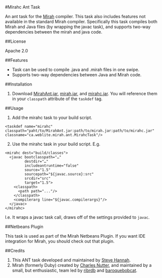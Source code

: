#Mirahc Ant Task

An ant task for the [Mirah](http://www.mirah.org/) compiler.  This task also includes features not available in the standard Mirah compiler.  Specifically this task compiles both Mirah and Java files (by wrapping the javac task), and supports two-way dependencies between the mirah and java code.

##License

Apache 2.0

##Features

* Task can be used to compile .java and .mirah files in one swipe.
* Supports two-way dependencies between Java and Mirah code.

##Installation

1. Download [MirahAnt.jar](https://github.com/shannah/mirah-ant/raw/master/dist/MirahAnt.jar), [mirah.jar](https://github.com/shannah/mirah-ant/raw/master/lib/mirah.jar), and [mirahc.jar](https://github.com/shannah/mirah-ant/raw/master/lib/mirahc.jar).  You will reference them in your `classpath` attribute of the `taskdef` tag.

##Usage

1. Add the mirahc task to your build script.

~~~
<taskdef name="mirahc" classpath="paht/to/MirahAnt.jar:path/to/mirah.jar:path/to/mirahc.jar" classname="ca.weblite.mirah.ant.MirahcTask"/>
~~~

2. Use the mirahc task in your build script.  E.g.

~~~
<mirahc dest="build/classes">
  <javac bootclasspath="…" 
         destdir="…"  
         includeantruntime="false" 
         source="1.5" 
         sourcepath="${javac.source}:src" 
         srcdir="src" 
         target="1.5">
    <classpath>
      <path path="..."/>
    </classpath>
    <compilerarg line="${javac.compilerargs}"/>
  </javac>
</mirahc>
~~~

I.e. It wraps a javac task call, draws off of the settings provided to `javac`.

##Netbeans Plugin

This task is used as part of the Mirah Netbeans Plugin.  If you want IDE integration for Mirah, you should check out that plugin.

##Credits

1. This ANT task developed and maintained by [Steve Hannah](http://sjhannah.com).
2. Mirah (formerly Duby) created by [Charles Nutter](https://github.com/headius), and maintained by a small, but enthusiastic, team led by [ribrdb](https://github.com/ribrdb) and [baroquebobcat](https://github.com/baroquebobcat).

